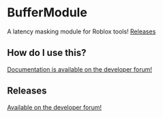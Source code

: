 # BufferModule
A latency masking module for Roblox tools!
[Releases](https://github.com/metaVirtual/BufferModule/releases)

## How do I use this?
[Documentation is available on the developer forum!](https://devforum.roblox.com/t/buffermodule-a-zero-latency-tool-solution-for-weapons-and-alike/954045)

## Releases
[Available on the developer forum!](https://devforum.roblox.com/t/buffermodule-a-zero-latency-tool-solution-for-weapons-and-alike/954045)
